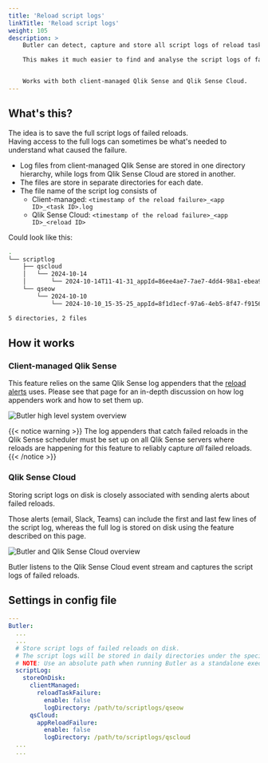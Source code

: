```yaml
---
title: 'Reload script logs'
linkTitle: 'Reload script logs'
weight: 105
description: >
    Butler can detect, capture and store all script logs of reload tasks that failed.  

    This makes it much easier to find and analyse the script logs of faile reloads.


    Works with both client-managed Qlik Sense and Qlik Sense Cloud.
---
```


## What's this?

The idea is to save the full script logs of failed reloads.  
Having access to the full logs can sometimes be what's needed to understand what caused the failure.

* Log files from client-managed Qlik Sense are stored in one directory hierarchy, while logs from Qlik Sense Cloud are stored in another.
* The files are store in separate directories for each date.
* The file name of the script log consists of
  * Client-managed: `<timestamp of the reload failure>_<app ID>_<task ID>.log`
  * Qlik Sense Cloud: `<timestamp of the reload failure>_<app ID>_<reload ID>`

Could look like this:

```bash
.
└── scriptlog
    ├── qscloud
    │   └── 2024-10-14
    │       └── 2024-10-14T11-41-31_appId=86ee4ae7-7ae7-4dd4-98a1-ebea989f78fb_reloadId=670d0369dededd0781e18ade.log
    └── qseow
        └── 2024-10-10
            └── 2024-10-10_15-35-25_appId=8f1d1ecf-97a6-4eb5-8f47-f9156300b854_taskId=22b106a8-e7ed-4466-b700-014f060bef16.log

5 directories, 2 files
```

## How it works

### Client-managed Qlik Sense

This feature relies on the same Qlik Sense log appenders that the [reload alerts](/docs/getting-started/setup/reload-alerts/) uses. Please see that page for an in-depth discussion on how log appenders work and how to set them up.

![Butler high level system overview](/img/butler-failed-reload-log-1.png 'Butler high level system overview')

{{< notice warning >}}
The log appenders that catch failed reloads in the Qlik Sense scheduler must be set up on all Qlik Sense servers where reloads are happening for this feature to reliably capture *all* failed reloads.
{{< /notice >}}

### Qlik Sense Cloud

Storing script logs on disk is closely associated with sending alerts about failed reloads.

Those alerts (email, Slack, Teams) can include the first and last few lines of the script log, whereas the full log is stored on disk using the feature described on this page.

![Butler and Qlik Sense Cloud overview](/img/butler-cloud-app-reload-failed-alert-1.png 'Butler and Qlik Sense Cloud overview')

Butler listens to the Qlik Sense Cloud event stream and captures the script logs of failed reloads.

## Settings in config file

```yaml
---
Butler:
  ...
  ...
  # Store script logs of failed reloads on disk.
  # The script logs will be stored in daily directories under the specified main directory below
  # NOTE: Use an absolute path when running Butler as a standalone executable! 
  scriptLog:
    storeOnDisk:
      clientManaged:
        reloadTaskFailure:
          enable: false
          logDirectory: /path/to/scriptlogs/qseow
      qsCloud:
        appReloadFailure:
          enable: false
          logDirectory: /path/to/scriptlogs/qscloud
  ...
  ...
```
